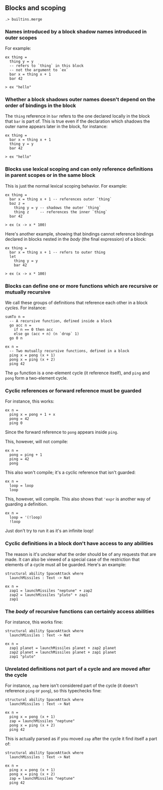 ## Blocks and scoping

```ucm:hide
.> builtins.merge
```

### Names introduced by a block shadow names introduced in outer scopes

For example:

```unison
ex thing =
  thing y = y
  -- refers to `thing` in this block
  -- not the argument to `ex`
  bar x = thing x + 1
  bar 42

> ex "hello"
```

### Whether a block shadows outer names doesn't depend on the order of bindings in the block

The `thing` reference in `bar` refers to the one declared locally in the block that `bar` is part of. This is true even if the declaration which shadows the outer name appears later in the block, for instance:

```unison
ex thing =
  bar x = thing x + 1
  thing y = y
  bar 42

> ex "hello"
```

### Blocks use lexical scoping and can only reference definitions in parent scopes or in the same block

This is just the normal lexical scoping behavior. For example:

```unison
ex thing =
  bar x = thing x + 1 -- references outer `thing`
  baz z =
    thing y = y -- shadows the outer `thing`
    thing z     -- references the inner `thing`
  bar 42

> ex (x -> x * 100)
```

Here's another example, showing that bindings cannot reference bindings declared in blocks nested in the _body_ (the final expression) of a block:

```unison
ex thing =
  bar x = thing x + 1 -- refers to outer thing
  let
    thing y = y
    bar 42

> ex (x -> x * 100)
```

### Blocks can define one or more functions which are recursive or mutually recursive

We call these groups of definitions that reference each other in a block _cycles_. For instance:

```unison
sumTo n =
  -- A recursive function, defined inside a block
  go acc n =
    if n == 0 then acc
    else go (acc + n) (n `drop` 1)
  go 0 n

ex n =
  -- Two mutually recursive functions, defined in a block
  ping x = pong (x + 1)
  pong x = ping (x + 2)
  ping 42
```

The `go` function is a one-element cycle (it reference itself), and `ping` and `pong` form a two-element cycle.

### Cyclic references or forward reference must be guarded

For instance, this works:

```unison
ex n =
  ping x = pong + 1 + x
  pong = 42
  ping 0
```

Since the forward reference to `pong` appears inside `ping`.

This, however, will not compile:

```unison:error
ex n =
  pong = ping + 1
  ping = 42
  pong
```

This also won't compile; it's a cyclic reference that isn't guarded:

```unison:error
ex n =
  loop = loop
  loop
```

This, however, will compile. This also shows that `'expr` is another way of guarding a definition.

```unison
ex n =
  loop = '(!loop)
  !loop
```

Just don't try to run it as it's an infinite loop!

### Cyclic definitions in a block don't have access to any abilities

The reason is it's unclear what the order should be of any requests that are made. It can also be viewed of a special case of the restriction that elements of a cycle must all be guarded. Here's an example:

```unison:error
structural ability SpaceAttack where
  launchMissiles : Text -> Nat

ex n =
  zap1 = launchMissiles "neptune" + zap2
  zap2 = launchMissiles "pluto" + zap1
  zap1
```

### The _body_ of recursive functions can certainly access abilities

For instance, this works fine:

```unison
structural ability SpaceAttack where
  launchMissiles : Text -> Nat

ex n =
  zap1 planet = launchMissiles planet + zap2 planet
  zap2 planet = launchMissiles planet + zap1 planet
  zap1 "pluto"
```

### Unrelated definitions not part of a cycle and are moved after the cycle

For instance, `zap` here isn't considered part of the cycle (it doesn't reference `ping` or `pong`), so this typechecks fine:

```unison
structural ability SpaceAttack where
  launchMissiles : Text -> Nat

ex n =
  ping x = pong (x + 1)
  zap = launchMissiles "neptune"
  pong x = ping (x + 2)
  ping 42
```

This is actually parsed as if you moved `zap` after the cycle it find itself a part of:

```unison
structural ability SpaceAttack where
  launchMissiles : Text -> Nat

ex n =
  ping x = pong (x + 1)
  pong x = ping (x + 2)
  zap = launchMissiles "neptune"
  ping 42
```
